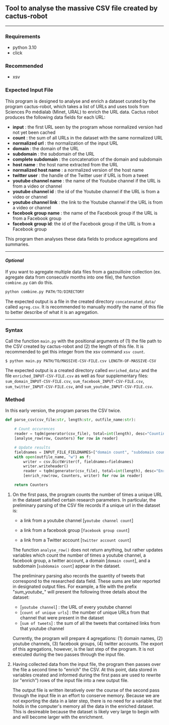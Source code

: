 ## Tool to analyse the massive CSV file created by cactus-robot

---

### Requirements

- python 3.10
- click

### Recommended
- xsv

### Expected Input File

This program is designed to analyse and enrich a dataset curated by the program cactus-robot, which takes a list of URLs and uses tools from Sciences Po médialab (Minet, URAL) to enrich the URL data. Cactus robot produces the following data fields for each URL:

- **input** : the first URL seen by the program whose normalized version had not yet been cached
- **count** : the sum of all URLs in the dataset with the same normalized URL
- **normalized url** : the normalization of the input URL
- **domain** : the domain of the URL
- **subdomain** : the subdomain of the URL
- **complete subdomain** : the concatenation of the domain and subdomain
- **host name** : the host name extracted from the URL
- **normalized host name** : a normalized version of the host name
- **twitter user** : the handle of the Twitter user if URL is from a tweet
- **youtube channel name** : the name of the Youtube channel if the URL is from a video or channel
- **youtube channel id** : the id of the Youtube channel if the URL is from a video or channel
- **youtube channel link** : the link to the Youtube channel if the URL is from a video or channel
- **facebook group name** : the name of the Facebook group if the URL is from a Facebook group
- **facebook group id**: the id of the Facebook group if the URL is from a Facebook group

This program then analyses these data fields to produce agregations and summaries.

---
#### *Optional*

If you want to agregate multiple data files from a gazouilloire collection (ex. agregate data from consecutiv months into one file), the function `combine.py` can do this.

```python
python combine.py PATH/TO/DIRECTORY
```

The expected output is a file in the created directory `concatenated_data/` called  `agreg.csv`. It is recommended to manually modify the name of this file to better describe of what it is an agregation.

---

### Syntax

Call the function `main.py` with the positional arguments of (1) the file path to the CSV created by cactus-robot and (2) the length of this file. It is recommended to get this integer from the xsv command `xsv count`.

```
$ python main.py PATH/TO/MASSIVE-CSV-FILE.csv LENGTH-OF-MASSIVE-CSV
```
The expected output is a created directory called `enriched_data/` and the file `enriched_INPUT-CSV-FILE.csv` as well as four supplementary files: `sum_domain_INPUT-CSV-FILE.csv`, `sum_facebook_INPUT-CSV-FILE.csv`, `sum_twitter_INPUT-CSV-FILE.csv`, and `sum_youtube_INPUT-CSV-FILE.csv`.

### Method

In this early version, the program parses the CSV twice.

```python
def parse_csv(csv_file:str, length:str, outfile_name:str):

    # Count occurences
    reader = tqdm(generator(csv_file), total=int(length), desc="Counting Occurrences")
    [analyse_row(row, Counters) for row in reader]

    # Update results
    fieldnames = INPUT_FILE_FIELDNAMES+["domain count", "subdomain count", "youtube channel count", "facebook group count", "twitter account count"]
    with open(outfile_name, "w") as f:
        writer = csv.DictWriter(f, fieldnames=fieldnames)
        writer.writeheader()
        reader = tqdm(generator(csv_file), total=int(length), desc="Enriching Dataset")
        [enrich_row(row, Counters, writer) for row in reader]

    return Counters
```

1. On the first pass, the program counts the number of times a unique URL in the dataset satisfied certain research parameters. In particular, the preliminary parsing of the CSV file records if a unique url in the dataset is:

    - a link from a youtube channel [`youtube channel count`]

    - a link from a facebook group [`facebook group count`]

    - a link from a Twitter account [`twitter account count`]

    The function `analyse_row()` does not return anything, but rather updates variables which count the number of times a youtube channel, a facebook group, a twitter account, a domain [`domain count`], and a subdomain [`subdomain count`] appear in the dataset.

    The preliminary parsing also records the quantity of tweets that correspond to the researched data field. These sums are later reported in designated output files. For example, a file with the prefix "*sum_youtube_*" will present the following three details about the dataset:
    
    - [`youtube channel`] : the URL of every youtube channel
    - [`count of unique urls`] : the number of unique URLs from that channel that were present in the dataset
    - [`sum of tweets`] : the sum of all the tweets that contained links from that youtube channel

    Currently, the program will prepare 4 agregations: (1) domain names, (2) youtube channels, (3) facebook groups, (4) twitter accounts. The export of this agregations, however, is the last step of the program. It is not executed during the two passes through the input file.

2. Having collected data from the input file, the program then passes over the file a second time to "enrich" the CSV. At this point, data stored in variables created and informed during the first pass are used to rewrite (or "enrich") rows of the input file into a new output file.

    The output file is written iteratively over the course of the second pass through the input file in an effort to conserve memory. Because we are not exporting the data in a later step, there is no need for a variable that holds in the computer's memory all the data in the enriched dataset. This is desireable because the dataset is likely very large to begin with and will become larger with the enrichment.
